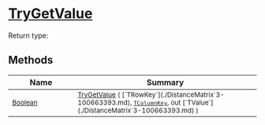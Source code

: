 # [TryGetValue](./DistanceMatrix`3-100663393.md)


Return type:
## Methods

| Name | Summary | 
| --- | --- | 
| <sub>[Boolean](https://docs.microsoft.com/en-us/dotnet/api/System.Boolean)</sub><img width=200/>| <sub>[TryGetValue](./DistanceMatrix`3-100663393.md) ( [`TRowKey`](./DistanceMatrix`3-100663393.md), [`TColumnKey`](./DistanceMatrix`3-100663393.md), out [`TValue`](./DistanceMatrix`3-100663393.md) )</sub>| <br>


